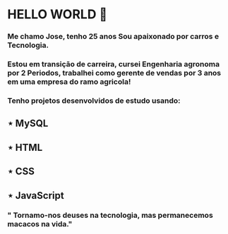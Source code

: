 
# HELLO WORLD 💾

### Me chamo Jose, tenho 25 anos Sou apaixonado por carros e Tecnologia.

### Estou em transição de carreira, cursei Engenharia agronoma por 2 Periodos, trabalhei como gerente de vendas por 3 anos em uma empresa do ramo agricola!

### Tenho projetos desenvolvidos de estudo usando:

## ⋆ MySQL
## ⋆ HTML
## ⋆ CSS
## ⋆ JavaScript

### " Tornamo-nos deuses na tecnologia, mas permanecemos macacos na vida."
